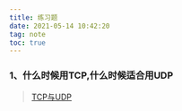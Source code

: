 ```yaml
---
title: 练习题
date: 2021-05-14 10:42:20
tag: note
toc: true
---
```


### 1、什么时候用TCP,什么时候适合用UDP
>[TCP与UDP](/All/practice/test/no1 "什么时候用TCP,什么时候适合用UDP")
